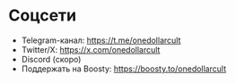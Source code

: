 # Соцсети

- Telegram-канал: https://t.me/onedollarcult
- Twitter/X: https://x.com/onedollarcult
- Discord (скоро)
- Поддержать на Boosty: https://boosty.to/onedollarcult
